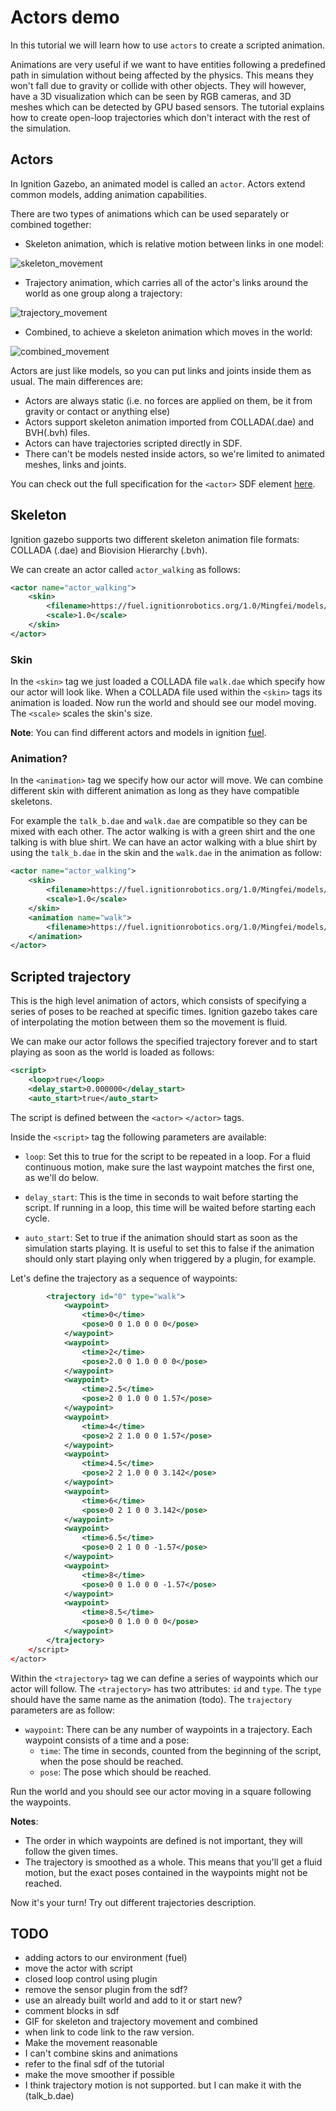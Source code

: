 # Actors demo

In this tutorial we will learn how to use `actors` to create a scripted animation.

Animations are very useful if we want to have entities following a predefined path in simulation without being affected by the physics. This means they won't fall due to gravity or collide with other objects. They will however, have a 3D visualization which can be seen by RGB cameras, and 3D meshes which can be detected by GPU based sensors. The tutorial explains how to create open-loop trajectories which don't interact with the rest of the simulation.

## Actors

In Ignition Gazebo, an animated model is called an `actor`. Actors extend common models, adding animation capabilities.

There are two types of animations which can be used separately or combined together:

* Skeleton animation, which is relative motion between links in one model:

![skeleton_movement](skeleton_movement)

* Trajectory animation, which carries all of the actor's links around the world as one group along a trajectory:

![trajectory_movement](trajectory_movement)

* Combined, to achieve a skeleton animation which moves in the world:

![combined_movement](combined_movement)

Actors are just like models, so you can put links and joints inside them as usual. The main differences are:

* Actors are always static (i.e. no forces are applied on them, be it from gravity or contact or anything else)
* Actors support skeleton animation imported from COLLADA(.dae) and BVH(.bvh) files.
* Actors can have trajectories scripted directly in SDF.
* There can't be models nested inside actors, so we're limited to animated meshes, links and joints.

You can check out the full specification for the `<actor>` SDF element [here](http://sdformat.org/spec?ver=1.6&elem=actor).

## Skeleton

Ignition gazebo supports two different skeleton animation file formats: COLLADA (.dae) and Biovision Hierarchy (.bvh).

We can create an actor called `actor_walking` as follows:

```xml
<actor name="actor_walking">
    <skin>
        <filename>https://fuel.ignitionrobotics.org/1.0/Mingfei/models/actor/tip/files/meshes/walk.dae</filename>
        <scale>1.0</scale>
    </skin>
</actor>
```

### Skin

In the `<skin>` tag we just loaded a COLLADA file `walk.dae` which specify how our actor will look like. When a COLLADA file used within the `<skin>` tags its animation is loaded. Now run the world and should see our model moving. The `<scale>` scales the skin's size.

**Note**: You can find different actors and models in ignition [fuel](https://app.ignitionrobotics.org/fuel).

### Animation?

In the `<animation>` tag we specify how our actor will move. We can combine different skin with different animation as long as they have compatible skeletons.

For example the `talk_b.dae` and `walk.dae` are compatible so they can be mixed with each other. The actor walking is with a green shirt and the one talking is with blue shirt. We can have an actor walking with a blue shirt by using the `talk_b.dae` in the skin and the `walk.dae` in the animation as follow:

```xml
<actor name="actor_walking">
    <skin>
        <filename>https://fuel.ignitionrobotics.org/1.0/Mingfei/models/actor/tip/files/meshes/talk_b.dae</filename>
        <scale>1.0</scale>
    </skin>
    <animation name="walk">
        <filename>https://fuel.ignitionrobotics.org/1.0/Mingfei/models/actor/tip/files/meshes/walk.dae</filename>
    </animation>
</actor>
```

## Scripted trajectory

This is the high level animation of actors, which consists of specifying a series of poses to be reached at specific times. Ignition gazebo takes care of interpolating the motion between them so the movement is fluid.

We can make our actor follows the specified trajectory forever and to start playing as soon as the world is loaded as follows:

```xml
<script>
    <loop>true</loop>
    <delay_start>0.000000</delay_start>
    <auto_start>true</auto_start>
```

The script is defined between the `<actor>` `</actor>` tags.

Inside the `<script>` tag the following parameters are available:

* `loop`: Set this to true for the script to be repeated in a loop. For a fluid continuous motion, make sure the last waypoint matches the first one, as we'll do below.

* `delay_start`: This is the time in seconds to wait before starting the script. If running in a loop, this time will be waited before starting each cycle.

* `auto_start`: Set to true if the animation should start as soon as the simulation starts playing. It is useful to set this to false if the animation should only start playing only when triggered by a plugin, for example.

Let's define the trajectory as a sequence of waypoints:

```xml
        <trajectory id="0" type="walk">
            <waypoint>
                <time>0</time>
                <pose>0 0 1.0 0 0 0</pose>
            </waypoint>
            <waypoint>
                <time>2</time>
                <pose>2.0 0 1.0 0 0 0</pose>
            </waypoint>
            <waypoint>
                <time>2.5</time>
                <pose>2 0 1.0 0 0 1.57</pose>
            </waypoint>
            <waypoint>
                <time>4</time>
                <pose>2 2 1.0 0 0 1.57</pose>
            </waypoint>
            <waypoint>
                <time>4.5</time>
                <pose>2 2 1.0 0 0 3.142</pose>
            </waypoint>
            <waypoint>
                <time>6</time>
                <pose>0 2 1 0 0 3.142</pose>
            </waypoint>
            <waypoint>
                <time>6.5</time>
                <pose>0 2 1 0 0 -1.57</pose>
            </waypoint>
            <waypoint>
                <time>8</time>
                <pose>0 0 1.0 0 0 -1.57</pose>
            </waypoint>
            <waypoint>
                <time>8.5</time>
                <pose>0 0 1.0 0 0 0</pose>
            </waypoint>
        </trajectory>
    </script>
</actor>
```

Within the `<trajectory>` tag we can define a series of waypoints which our actor will follow. The `<trajectory>` has two attributes: `id` and `type`. The `type` should have the same name as the animation (todo). The `trajectory` parameters are as follow:

* `waypoint`: There can be any number of waypoints in a trajectory. Each waypoint consists of a time and a pose:
    * `time`: The time in seconds, counted from the beginning of the script, when the pose should be reached.
    * `pose`: The pose which should be reached.

Run the world and you should see our actor moving in a square following the waypoints.

**Notes**:

* The order in which waypoints are defined is not important, they will follow the given times.
* The trajectory is smoothed as a whole. This means that you'll get a fluid motion, but the exact poses contained in the waypoints might not be reached.

Now it's your turn! Try out different trajectories description.

## TODO

* adding actors to our environment (fuel)
* move the actor with script
* closed loop control using plugin
* remove the sensor plugin from the sdf?
* use an already built world and add to it or start new?
* comment blocks in sdf
* GIF for skeleton and trajectory movement and combined
* when link to code link to the raw version.
* Make the movement reasonable
* I can't combine skins and animations
* refer to the final sdf of the tutorial
* make the move smoother if possible
* I think trajectory motion is not supported. but I can make it with the (talk_b.dae)